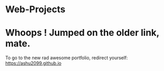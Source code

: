# Web-Projects
# Whoops ! Jumped on the older link, mate.
To go to the new rad awesome portfolio, redirect yourself: https://ashu2099.github.io 
